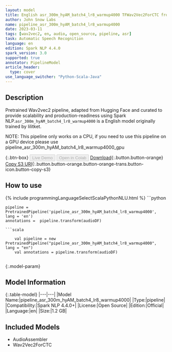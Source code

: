 ```yaml
---
layout: model
title: English asr_300m_hyAM_batch4_lr8_warmup4000 TFWav2Vec2ForCTC from lilitket
author: John Snow Labs
name: pipeline_asr_300m_hyAM_batch4_lr8_warmup4000
date: 2023-03-11
tags: [wav2vec2, en, audio, open_source, pipeline, asr]
task: Automatic Speech Recognition
language: en
edition: Spark NLP 4.4.0
spark_version: 3.0
supported: true
annotator: PipelineModel
article_header:
  type: cover
use_language_switcher: "Python-Scala-Java"
---
```


## Description

Pretrained Wav2vec2  pipeline, adapted from Hugging Face and curated to provide scalability and production-readiness using Spark NLP.`asr_300m_hyAM_batch4_lr8_warmup4000` is a English model originally trained by lilitket.

NOTE: This pipeline only works on a CPU, if you need to use this pipeline on a GPU device please use pipeline_asr_300m_hyAM_batch4_lr8_warmup4000_gpu

{:.btn-box}
<button class="button button-orange" disabled>Live Demo</button>
<button class="button button-orange" disabled>Open in Colab</button>
[Download](https://s3.amazonaws.com/auxdata.johnsnowlabs.com/public/models/pipeline_asr_300m_hyAM_batch4_lr8_warmup4000_en_4.4.0_3.0_1678555008958.zip){:.button.button-orange}
[Copy S3 URI](s3://auxdata.johnsnowlabs.com/public/models/pipeline_asr_300m_hyAM_batch4_lr8_warmup4000_en_4.4.0_3.0_1678555008958.zip){:.button.button-orange.button-orange-trans.button-icon.button-copy-s3}

## How to use



<div class="tabs-box" markdown="1">
{% include programmingLanguageSelectScalaPythonNLU.html %}
```python

    pipeline = PretrainedPipeline('pipeline_asr_300m_hyAM_batch4_lr8_warmup4000', lang = 'en')
    annotations =  pipeline.transform(audioDF)
    
```
```scala

    val pipeline = new PretrainedPipeline("pipeline_asr_300m_hyAM_batch4_lr8_warmup4000", lang = "en")
    val annotations = pipeline.transform(audioDF)
    
```
</div>

{:.model-param}
## Model Information

{:.table-model}
|---|---|
|Model Name:|pipeline_asr_300m_hyAM_batch4_lr8_warmup4000|
|Type:|pipeline|
|Compatibility:|Spark NLP 4.4.0+|
|License:|Open Source|
|Edition:|Official|
|Language:|en|
|Size:|1.2 GB|

## Included Models

- AudioAssembler
- Wav2Vec2ForCTC